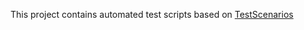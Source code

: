 <p align="justify">This project contains automated test scripts based on <a href="https://github.com/malgorzatadoniec/TestScenarios/blob/main/TryTestingThis_TestScenarios.txt">TestScenarios</a></p>

